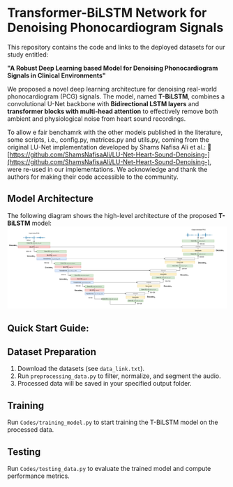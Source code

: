 # Transformer-BiLSTM Network for Denoising Phonocardiogram Signals

This repository contains the code and links to the deployed datasets for our study entitled:

**"A Robust Deep Learning based Model for Denoising Phonocardiogram Signals in Clinical Environments"**

We proposed a novel deep learning architecture for denoising real-world phonocardiogram (PCG) signals. The model, named **T-BiLSTM**, combines a convolutional U-Net backbone with **Bidirectional LSTM layers** and **transformer blocks with multi-head attention** to effectively remove both ambient and physiological noise from heart sound recordings.


To allow e fair benchamrk with the other models published in the literature, some scripts, i.e., config.py, matrices.py and utils.py, coming from the original LU-Net implementation developed by Shams Nafisa Ali et al.: 🔗 [https://github.com/ShamsNafisaAli/LU-Net-Heart-Sound-Denoising-](https://github.com/ShamsNafisaAli/LU-Net-Heart-Sound-Denoising-), were re-used in our implementations. We acknowledge and thank the authors for making their code accessible to the community.


## Model Architecture

The following diagram shows the high-level architecture of the proposed **T-BiLSTM** model:
![Model Architecture](figs/T-BiLSTM_model.png)



## Quick Start Guide:

## Dataset Preparation

1. Download the datasets (see `data_link.txt`).
2. Run `preprocessing_data.py` to filter, normalize, and segment the audio.
3. Processed data will be saved in your specified output folder.

## Training

Run `Codes/training_model.py` to start training the T-BiLSTM model on the processed data.

## Testing

Run `Codes/testing_data.py` to evaluate the trained model and compute performance metrics.
